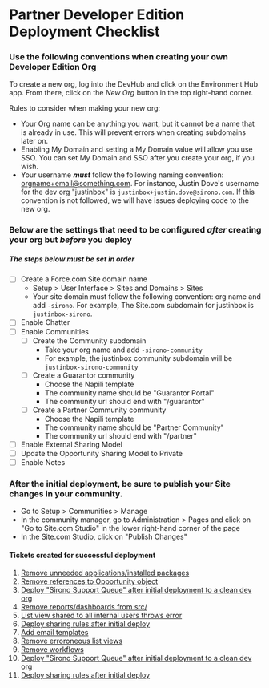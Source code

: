 # Partner Developer Edition Deployment Checklist
### Use the following conventions when creating your own Developer Edition Org
To create a new org, log into the DevHub and click on the Environment Hub app. From there, click on the _New Org_ button in the top right-hand corner.

Rules to consider when making your new org:
- Your Org name can be anything you want, but it cannot be a name that is already in use. This will prevent errors when creating subdomains later on.
- Enabling My Domain and setting a My Domain value will allow you use SSO. You can set My Domain and SSO after you create your org, if you wish.
- Your username _**must**_ follow the following naming convention: orgname+email@something.com. For instance, Justin Dove's username for the dev org "justinbox" is `justinbox+justin.dove@sirono.com`. If this convention is not followed, we will have issues deploying code to the new org.

### Below are the settings that need to be configured _after_ creating your org but _before_ you deploy
##### The steps below must be set in order

- [ ] Create a Force.com Site domain name
  - Setup > User Interface > Sites and Domains > Sites
  - Your site domain must follow the following convention: org name and add `-sirono`. For example, The Site.com subdomain for justinbox is `justinbox-sirono`.
- [ ] Enable Chatter
- [ ] Enable Communities
  - [ ] Create the Community subdomain
    - Take your org name and add `-sirono-community`
    - For example, the justinbox community subdomain will be `justinbox-sirono-community`
  - [ ] Create a Guarantor community
    - Choose the Napili template
    - The community name should be "Guarantor Portal"
    - The community url should end with "/guarantor"
  - [ ] Create a Partner Community community
    - Choose the Napili template
    - The community name should be "Partner Community"
    - The community url should end with "/partner"
- [ ] Enable External Sharing Model
- [ ] Update the Opportunity Sharing Model to Private
- [ ] Enable Notes

### After the initial deployment, be sure to publish your Site changes in your community.
- Go to Setup > Communities > Manage
- In the community manager, go to Administration > Pages and click on "Go to Site.com Studio" in the lower right-hand corner of the page
- In the Site.com Studio, click on "Publish Changes"

#### Tickets created for successful deployment
1. [Remove unneeded applications/installed packages](https://www.pivotaltracker.com/story/show/142221257)
2. [Remove references to Opportunity object](https://www.pivotaltracker.com/story/show/142076765)
3. [Deploy "Sirono Support Queue" after initial deployment to a clean dev org](https://www.pivotaltracker.com/story/show/142242433)
4. [Remove reports/dashboards from src/](https://www.pivotaltracker.com/story/show/142244089)
5. [List view shared to all internal users throws error](https://www.pivotaltracker.com/story/show/142195957)
6. [Deploy sharing rules after initial deploy](https://www.pivotaltracker.com/story/show/142251105)
7. [Add email templates](https://www.pivotaltracker.com/story/show/142263921)
8. [Remove erroroneous list views](https://www.pivotaltracker.com/story/show/142254571)
9. [Remove workflows](https://www.pivotaltracker.com/story/show/142276637)
10. [Deploy "Sirono Support Queue" after initial deployment to a clean dev org](https://www.pivotaltracker.com/story/show/142242433)
11. [Deploy sharing rules after initial deploy](https://www.pivotaltracker.com/story/show/142251105)
